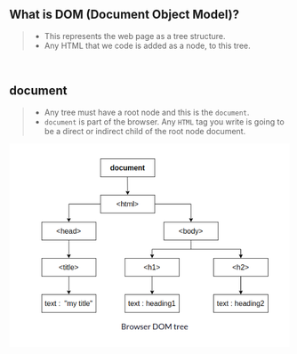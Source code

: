 ## What is DOM (Document Object Model)?

> - This represents the web page as a tree structure.
> - Any HTML that we code is added as a node, to this tree.

<br />

## document

> - Any tree must have a root node and this is the `document`.
> - `document` is part of the browser. Any `HTML` tag you write is going to be a direct or indirect child of the root node document.

![Conceptual Tree Structure](./image1.png)
